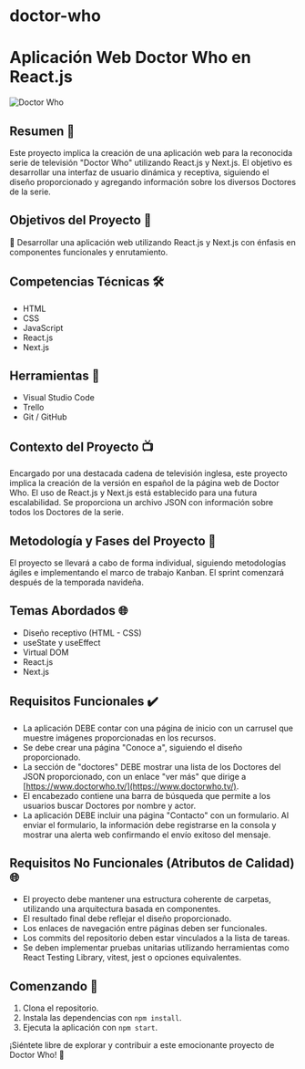 # doctor-who
# Aplicación Web Doctor Who en React.js

![Doctor Who](https://i.imgur.com/d94pcG3.jpg)

## Resumen 🌌

Este proyecto implica la creación de una aplicación web para la reconocida serie de televisión "Doctor Who" utilizando React.js y Next.js. El objetivo es desarrollar una interfaz de usuario dinámica y receptiva, siguiendo el diseño proporcionado y agregando información sobre los diversos Doctores de la serie.

## Objetivos del Proyecto 🚀

👀 Desarrollar una aplicación web utilizando React.js y Next.js con énfasis en componentes funcionales y enrutamiento.

## Competencias Técnicas 🛠️

- HTML
- CSS
- JavaScript
- React.js
- Next.js

## Herramientas 🧰

- Visual Studio Code
- Trello
- Git / GitHub

## Contexto del Proyecto 📺

Encargado por una destacada cadena de televisión inglesa, este proyecto implica la creación de la versión en español de la página web de Doctor Who. El uso de React.js y Next.js está establecido para una futura escalabilidad. Se proporciona un archivo JSON con información sobre todos los Doctores de la serie.

## Metodología y Fases del Proyecto 🔄

El proyecto se llevará a cabo de forma individual, siguiendo metodologías ágiles e implementando el marco de trabajo Kanban. El sprint comenzará después de la temporada navideña.

## Temas Abordados 🌐

- Diseño receptivo (HTML - CSS)
- useState y useEffect
- Virtual DOM
- React.js
- Next.js

## Requisitos Funcionales ✔️

- La aplicación DEBE contar con una página de inicio con un carrusel que muestre imágenes proporcionadas en los recursos.
- Se debe crear una página "Conoce a", siguiendo el diseño proporcionado.
- La sección de "doctores" DEBE mostrar una lista de los Doctores del JSON proporcionado, con un enlace "ver más" que dirige a [https://www.doctorwho.tv/](https://www.doctorwho.tv/).
- El encabezado contiene una barra de búsqueda que permite a los usuarios buscar Doctores por nombre y actor.
- La aplicación DEBE incluir una página "Contacto" con un formulario. Al enviar el formulario, la información debe registrarse en la consola y mostrar una alerta web confirmando el envío exitoso del mensaje.

## Requisitos No Funcionales (Atributos de Calidad) 🌐

- El proyecto debe mantener una estructura coherente de carpetas, utilizando una arquitectura basada en componentes.
- El resultado final debe reflejar el diseño proporcionado.
- Los enlaces de navegación entre páginas deben ser funcionales.
- Los commits del repositorio deben estar vinculados a la lista de tareas.
- Se deben implementar pruebas unitarias utilizando herramientas como React Testing Library, vitest, jest o opciones equivalentes.

## Comenzando 🚀

1. Clona el repositorio.
2. Instala las dependencias con `npm install`.
3. Ejecuta la aplicación con `npm start`.

¡Siéntete libre de explorar y contribuir a este emocionante proyecto de Doctor Who! 🌟
